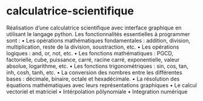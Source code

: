 # calculatrice-scientifique
Réalisation d’une calculatrice scientifique avec interface graphique en  utilisant le langage python.
Les fonctionnalités essentielles à programmer sont :
• Les opérations mathématiques fondamentales : addition, 
division, multiplication, reste de la division, soustraction, etc.
• Les opérations logiques : and, or, not, etc.
• Les fonctions mathématiques : PGCD, factorielle, cube, 
puissance, carré, racine carré, exponentielle, valeur absolue, 
logarithme, etc.
• Les fonctions trigonométriques : sin, cos, tan, inh, cosh, tanh, 
etc.
• La conversion des nombres entre les différentes bases :
décimale, binaire, octale et hexadécimale.
• La résolution des équations mathématiques avec leurs 
représentations graphiques
• Le calcul vectoriel et matriciel
• Intérpolation pôlynomiale
• Integration numérique
